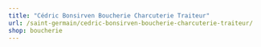 ```yaml
---
title: "Cédric Bonsirven Boucherie Charcuterie Traiteur"
url: /saint-germain/cedric-bonsirven-boucherie-charcuterie-traiteur/
shop: boucherie
---
```

